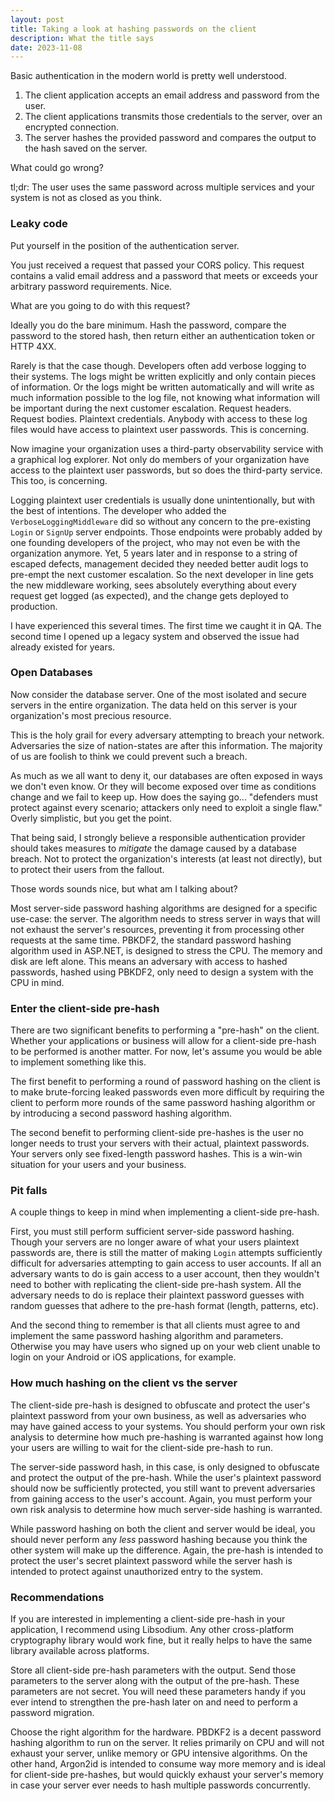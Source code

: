 ```yaml
---
layout: post
title: Taking a look at hashing passwords on the client
description: What the title says
date: 2023-11-08
---
```


Basic authentication in the modern world is pretty well understood.

1. The client application accepts an email address and password from the user.
2. The client applications transmits those credentials to the server, over an encrypted connection.
3. The server hashes the provided password and compares the output to the hash saved on the server.

What could go wrong?

tl;dr: The user uses the same password across multiple services and your system is not as closed as you think.

### Leaky code

Put yourself in the position of the authentication server.

You just received a request that passed your CORS policy.
This request contains a valid email address and a password that meets or exceeds your arbitrary password requirements.
Nice.

What are you going to do with this request?

Ideally you do the bare minimum. Hash the password, compare the password to the stored hash, then return either an authentication token or HTTP 4XX.

Rarely is that the case though. Developers often add verbose logging to their systems. The logs might be written explicitly and only contain pieces of information. Or the logs might be written automatically and will write as much information possible to the log file, not knowing what information will be important during the next customer escalation. Request headers. Request bodies. Plaintext credentials. Anybody with access to these log files would have access to plaintext user passwords. This is concerning.

Now imagine your organization uses a third-party observability service with a graphical log explorer. Not only do members of your organization have access to the plaintext user passwords, but so does the third-party service. This too, is concerning.

Logging plaintext user credentials is usually done unintentionally, but with the best of intentions. The developer who added the `VerboseLoggingMiddleware` did so without any concern to the pre-existing `Login` or `SignUp` server endpoints. Those endpoints were probably added by one founding developers of the project, who may not even be with the organization anymore. Yet, 5 years later and in response to a string of escaped defects, management decided they needed better audit logs to pre-empt the next customer escalation. So the next developer in line gets the new middleware working, sees absolutely everything about every request get logged (as expected), and the change gets deployed to production.

I have experienced this several times.  The first time we caught it in QA.  The second time I opened up a legacy system and observed the issue had already existed for years.

### Open Databases

Now consider the database server. One of the most isolated and secure servers in the entire organization. The data held on this server is your organization's most precious resource.

This is the holy grail for every adversary attempting to breach your network. Adversaries the size of nation-states are after this information. The majority of us are foolish to think we could prevent such a breach.

As much as we all want to deny it, our databases are often exposed in ways we don't even know. Or they will become exposed over time as conditions change and we fail to keep up. How does the saying go... "defenders must protect against every scenario; attackers only need to exploit a single flaw." Overly simplistic, but you get the point.

That being said, I strongly believe a responsible authentication provider should takes measures to *mitigate* the damage caused by a database breach. Not to protect the organization's interests (at least not directly), but to protect their users from the fallout.

Those words sounds nice, but what am I talking about?

Most server-side password hashing algorithms are designed for a specific use-case: the server. The algorithm needs to stress server in ways that will not exhaust the server's resources, preventing it from processing other requests at the same time. PBKDF2, the standard password hashing algorithm used in ASP.NET, is designed to stress the CPU. The memory and disk are left alone. This means an adversary with access to hashed passwords, hashed using PBKDF2, only need to design a system with the CPU in mind.

### Enter the client-side pre-hash

There are two significant benefits to performing a "pre-hash" on the client. Whether your applications or business will allow for a client-side pre-hash to be performed is another matter. For now, let's assume you would be able to implement something like this.

The first benefit to performing a round of password hashing on the client is to make brute-forcing leaked passwords even more difficult by requiring the client to perform more rounds of the same password hashing algorithm or by introducing a second password hashing algorithm.

The second benefit to performing client-side pre-hashes is the user no longer needs to trust your servers with their actual, plaintext passwords. Your servers only see fixed-length password hashes. This is a win-win situation for your users and your business.

### Pit falls

A couple things to keep in mind when implementing a client-side pre-hash.

First, you must still perform sufficient server-side password hashing. Though your servers are no longer aware of what your users plaintext passwords are, there is still the matter of making `Login` attempts sufficiently difficult for adversaries attempting to gain access to user accounts. If all an adversary wants to do is gain access to a user account, then they wouldn't need to bother with replicating the client-side pre-hash system. All the adversary needs to do is replace their plaintext password guesses with random guesses that adhere to the pre-hash format (length, patterns, etc).

And the second thing to remember is that all clients must agree to and implement the same password hashing algorithm and parameters. Otherwise you may have users who signed up on your web client unable to login on your Android or iOS applications, for example.

### How much hashing on the client vs the server

The client-side pre-hash is designed to obfuscate and protect the user's plaintext password from your own business, as well as adversaries who may have gained access to your systems. You should perform your own risk analysis to determine how much pre-hashing is warranted against how long your users are willing to wait for the client-side pre-hash to run.

The server-side password hash, in this case, is only designed to obfuscate and protect the output of the pre-hash. While the user's plaintext password should now be sufficiently protected, you still want to prevent adversaries from gaining access to the user's account. Again, you must perform your own risk analysis to determine how much server-side hashing is warranted.

While password hashing on both the client and server would be ideal, you should never perform any _less_ password hashing because you think the other system will make up the difference. Again, the pre-hash is intended to protect the user's secret plaintext password while the server hash is intended to protect against unauthorized entry to the system.

 ### Recommendations

 If you are interested in implementing a client-side pre-hash in your application, I recommend using Libsodium. Any other cross-platform cryptography library would work fine, but it really helps to have the same library available across platforms.

Store all client-side pre-hash parameters with the output. Send those parameters to the server along with the output of the pre-hash. These parameters are not secret. You will need these parameters handy if you ever intend to strengthen the pre-hash later on and need to perform a password migration.

Choose the right algorithm for the hardware. PBDKF2 is a decent password hashing algorithm to run on the server. It relies primarily on CPU and will not exhaust your server, unlike memory or GPU intensive algorithms. On the other hand, Argon2id is intended to consume way more memory and is ideal for client-side pre-hashes, but would quickly exhaust your server's memory in case your server ever needs to hash multiple passwords concurrently.

